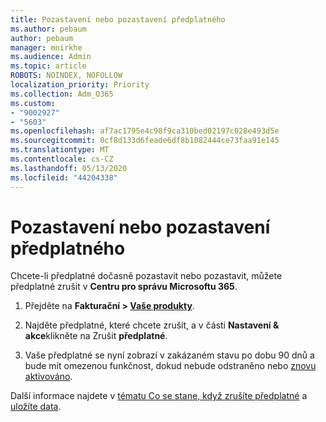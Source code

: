 ```yaml
---
title: Pozastavení nebo pozastavení předplatného
ms.author: pebaum
author: pebaum
manager: mnirkhe
ms.audience: Admin
ms.topic: article
ROBOTS: NOINDEX, NOFOLLOW
localization_priority: Priority
ms.collection: Adm_O365
ms.custom:
- "9002927"
- "5603"
ms.openlocfilehash: af7ac1795e4c98f9ca310bed02197c028e493d5e
ms.sourcegitcommit: 0cf8d133d6feade6df8b1082444ce73faa91e145
ms.translationtype: MT
ms.contentlocale: cs-CZ
ms.lasthandoff: 05/13/2020
ms.locfileid: "44204338"
---
```

# <a name="suspend-or-pause-a-subscription"></a>Pozastavení nebo pozastavení předplatného

Chcete-li předplatné dočasně pozastavit nebo pozastavit, můžete předplatné zrušit v **Centru pro správu Microsoftu 365**.

1. Přejděte na **Fakturační > [Vaše produkty](https://go.microsoft.com/fwlink/p/?linkid=842054)**.

2. Najděte předplatné, které chcete zrušit, a v části **Nastavení & akce**klikněte na Zrušit **předplatné**.

3. Vaše předplatné se nyní zobrazí v zakázaném stavu po dobu 90 dnů a bude mít omezenou funkčnost, dokud nebude odstraněno nebo [znovu aktivováno](https://docs.microsoft.com/microsoft-365/commerce/subscriptions/reactivate-your-subscription?view=o365-worldwide).

Další informace najdete v [tématu Co se stane, když zrušíte předplatné](https://docs.microsoft.com/microsoft-365/commerce/subscriptions/cancel-your-subscription?view=o365-worldwide#what-happens-when-you-cancel-a-subscription) a [uložíte data](https://go.microsoft.com/fwlink/p/?linkid=842054).
